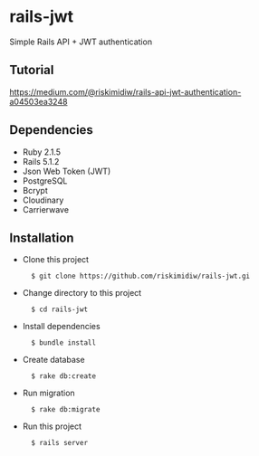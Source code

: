 # rails-jwt
Simple Rails API + JWT authentication

## Tutorial

https://medium.com/@riskimidiw/rails-api-jwt-authentication-a04503ea3248

## Dependencies
- Ruby 2.1.5
- Rails 5.1.2
- Json Web Token (JWT)
- PostgreSQL
- Bcrypt
- Cloudinary
- Carrierwave

## Installation
- Clone this project

        $ git clone https://github.com/riskimidiw/rails-jwt.gi
        
- Change directory to this project

        $ cd rails-jwt

- Install dependencies

        $ bundle install

- Create database

        $ rake db:create
        
- Run migration

        $ rake db:migrate
        
- Run this project
        
        $ rails server 